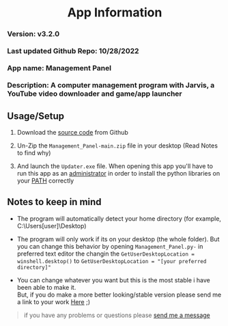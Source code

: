 


<h1 align="center">App Information</h1>

<h3>Version: v3.2.0<br><br>
Last updated Github Repo: 10/28/2022<br><br>
App name: Management Panel<br><br>
Description: A computer management program with Jarvis, a YouTube video downloader and game/app launcher
</h3>

## Usage/Setup

1. Download the [source code](https://github.com/HyperNylium/Management_Panel/archive/refs/heads/main.zip) from Github

2. Un-Zip the `Management_Panel-main.zip` file in your desktop (Read Notes to find why)

3. And launch the `Updater.exe` file. When opening this app you'll have to run this app as an [administrator](https://www.digitalcitizen.life/run-as-admin-windows-11/#ftoc-heading-5) in order to install the python libraries on your [PATH](https://www.maketecheasier.com/what-is-the-windows-path/) correctly

## Notes to keep in mind
- The program will automatically detect your home directory (for example, C:\Users\[user]\Desktop)

- The program will only work if its on your desktop (the whole folder). But you can change this behavior by opening `Management_Panel.py-` in preferred text editor the changin the `GetUserDesktopLocation = winshell.desktop()` to `GetUserDesktopLocation = "[your preferred directory]"`

- You can change whatever you want but this is the most stable i have been able to make it.<br>But, if you do make a more better looking/stable version please send me a link to your work [Here](http://www.hypernylium.com/en-en/customer-support/) ;)

> if you have any problems or questions please [send me a message](http://www.hypernylium.com/en-en/customer-support/)
